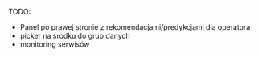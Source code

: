 TODO:
* Panel po prawej stronie z rekomendacjami/predykcjami dla operatora
* picker na środku do grup danych
* monitoring serwisów